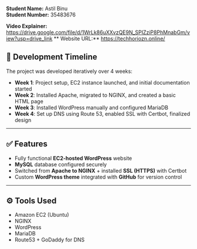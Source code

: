 **Student Name:** Astil Binu  
**Student Number:** 35483676 

**Video Explainer:** https://drive.google.com/file/d/1WrLk86uXXvzQE9N_SPIZziP8PhMnabGm/view?usp=drive_link 
** Website URL:** https://techhoriozn.online/ 

## 📆 Development Timeline

The project was developed iteratively over 4 weeks:

- **Week 1**: Project setup, EC2 instance launched, and initial documentation started  
- **Week 2**: Installed Apache, migrated to NGINX, and created a basic HTML page  
- **Week 3**: Installed WordPress manually and configured MariaDB  
- **Week 4**: Set up DNS using Route 53, enabled SSL with Certbot, finalized design  

---

## ✅ Features

- Fully functional **EC2-hosted WordPress** website  
- **MySQL** database configured securely  
- Switched from **Apache to NGINX** + installed **SSL (HTTPS)** with Certbot  
- Custom **WordPress theme** integrated with **GitHub** for version control  

---

## ⚙️ Tools Used

-  Amazon EC2 (Ubuntu)  
-  NGINX  
-  WordPress  
-  MariaDB  
-  Route53 + GoDaddy for DNS  




